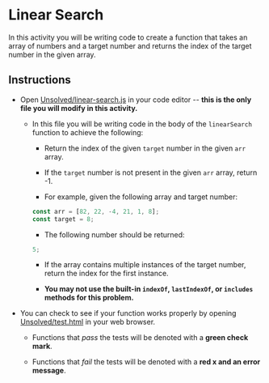 # Linear Search

In this activity you will be writing code to create a function that takes an array of numbers and a target number and returns the index of the target number in the given array.

## Instructions

- Open [Unsolved/linear-search.js](Unsolved/linear-search.js) in your code editor -- **this is the only file you will modify in this activity.**

  - In this file you will be writing code in the body of the `linearSearch` function to achieve the following:

    - Return the index of the given `target` number in the given `arr` array.

    - If the `target` number is not present in the given `arr` array, return -1.

    - For example, given the following array and target number:

    ```js
    const arr = [82, 22, -4, 21, 1, 8];
    const target = 8;
    ```

    - The following number should be returned:

    ```js
    5;
    ```

    - If the array contains multiple instances of the target number, return the index for the first instance.

    - **You may not use the built-in `indexOf`, `lastIndexOf`, or `includes` methods for this problem.**

- You can check to see if your function works properly by opening [Unsolved/test.html](Unsolved/test.html) in your web browser.

  - Functions that _pass_ the tests will be denoted with a **green check mark**.

  - Functions that _fail_ the tests will be denoted with a **red x and an error message**.
